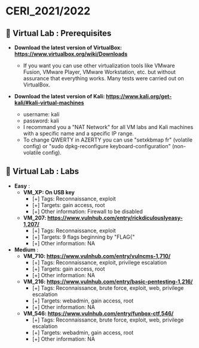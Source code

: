 # CERI_2021/2022

## 📢 Virtual Lab : Prerequisites

* **Download the latest version of VirtualBox: https://www.virtualbox.org/wiki/Downloads**
    * If you want you can use other virtualization tools like VMware Fusion, VMware Player, VMware Workstation, etc. but without assurance that everything works. 
Many tests were carried out on VirtualBox.

* **Download the latest version of Kali: https://www.kali.org/get-kali/#kali-virtual-machines**
    * username: kali
    * password: kali
    * I recommand you a "NAT Network" for all VM labs and Kali machines with a specific name and a specific IP range. 
    * To change QWERTY in AZERTY you can use "setxkbmap fr" (volatile config) or "sudo dpkg-reconfigure keyboard-configuration" (non-volatile config).

## 📢 Virtual Lab : Labs
* **Easy** :
    * **VM_XP: On USB key**
        - [+] Tags: Reconnaissance, exploit
        - [+] Targets: gain access, root
        - [+] Other information: Firewall to be disabled
    * **VM_207: https://www.vulnhub.com/entry/rickdiculouslyeasy-1,207/**
        - [+] Tags: Reconnaissance, exploit
        - [+] Targets: 9 flags beginning by "FLAG{"
        - [+] Other information: NA
* **Medium** :      
    * **VM_710: https://www.vulnhub.com/entry/vulncms-1,710/**
        - [+] Tags: Reconnaissance, exploit, privilege escalation
        - [+] Targets: gain access, root
        - [+] Other information: NA
    * **VM_216: https://www.vulnhub.com/entry/basic-pentesting-1,216/**
        - [+] Tags: Reconnaissance, brute force, exploit, web, privilege escalation
        - [+] Targets: webadmin, gain access, root
        - [+] Other information: NA
    * **VM_546: https://www.vulnhub.com/entry/funbox-ctf,546/**
        - [+] Tags: Reconnaissance, brute force, exploit, web, privilege escalation
        - [+] Targets: webadmin, gain access, root
        - [+] Other information: NA
